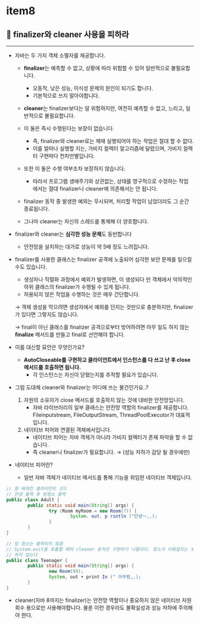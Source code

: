 # item8

## 🧻 finalizer와 cleaner 사용을 피하라

---

- 자바는 두 가지 객체 소멸자를 제공합니다.
    - **finalizer**는 예측할 수 없고, 상황에 따라 위험할 수 있어 일반적으로 불필요합니다.
        - 오동작, 낮은 성능, 이식성 문제의 원인이 되기도 합니다.
        - 기본적으로 쓰지 말아야합니다.
    - **cleaner**는 finalizer보다는 덜 위험하지만,
      여전히 예측할 수 없고, 느리고, 일반적으로 불필요합니다.

    - 이 둘은 즉시 수행된다는 보장이 없습니다.
        - 즉, finalizer와 cleaner로는 제때 실행되어야 하는 작업은 절대 할 수 없다.
        - 이를 얼마나 실행할 지는, 가비지 컬렉터 알고리즘에 달렸으며,
        가비지 컬렉터 구현마다 천차만별입니다.
    
    - 또한 이 둘은 수행 여부조차 보장하지 않습니다.
        - 따라서 프로그램 생애주기와 상관없는, 상태를 영구적으로 수정하는 작업 에서는 절대 finalizer나 cleaner에 의존해서는 안 됩니다.
    
    - finalizer 동작 중 발생한 예외는 무시되며, 처리할 작업이 남았더라도 그 순간 종료됩니다.
    - 그나마 cleaner는 자신의 스레드를 통제해 더 양호합니다.

- finalizer와 cleaner는 **심각한 성능 문제**도 동반합니다
    - 안전망을 설치하는 대가로 성능이 약 5배 정도 느려집니다.

- finalizer를 사용한 클래스는 finalizer 공격에 노출되어 심각한 보안 문제를 일으킬 수도 있습니다.
    - 생성자나 직렬화 과정에서 예외가 발생하면, 이 생성되다 만 객체에서 악의적인 하위 클래스의 finalizer가 수행될 수 있게 됩니다.
    - 허용되지 않은 작업을 수행하는 것은 매우 간단합니다.

  → 객체 생성을 막으려면 생성자에서 예외를 던지는 것만으로 충분하지만,
  finalizer가 있다면 그렇지도 않습니다.

  → final이 아닌 클래스를 finalizer 공격으로부터 방어하려면 아무 일도 하지 않는 **finalize** 메서드를 만들고 final로 선언해야 합니다.


- 이를 대신할 묘안은 무엇인가요?
    - **AutoCloseable를 구현하고 클라이언트에서 인스턴스를 다 쓰고 난 후 close 메서드를 호출하면 됩니다.**
        - 각 인스턴스는 자신이 닫혔는지를 추적할 필요가 있습니다.

- 그럼 도대체 cleaner와 finalizer는 어디에 쓰는 물건인가요..?
    1. 자원의 소유자가 close 메서드를 호출하지 않는 것에 대비한 안전망입니다.
        - 자바 라이브러리의 일부 클래스는 안전망 역할의 finalizer를 제공합니다.
          Fileinputstream, FileOutputStream, ThreadPoolExecutor가 대표적입니다.
    2. 네이티브 피어와 연결된 객체에서입니다.
        - 네이티브 피어는 자바 객체가 아니라 가비지 컬렉터가 존재 파악을 할 수 없습니다.
        - 즉 cleaner나 finalizer가 필요합니다. → (성능 저하가 감당 될 경우에만)

- 네이티브 피어란?
    - 일반 자바 객체가 네이티브 메서드를 통해 기능을 위임한 네이티브 객체입니다.

```java
// 잘 짜여진 클라이언트 코드
// 안녕 출력 후 방청소 출력
public class Adult {
		public static void main(String[] args) {
				try (Room myRoom = new Room(7)) {
						System. out. p rintln ("안녕〜,,);
				}
		}
}
```

```java
// 방 청소는 출력되지 않음
// System.exit을 호출할 때의 cleaner 동작은 구현하기 나름이다. 청소가 이뤄질지는 보장
// 하지 않는다
public class Teenager {
		public static void main(String[] args) {
				new Room(99);
				System, out • print In (" 아무렴,,);
		}
}
```

- cleaner(자바 8까지는 finalizer)는 안전망 역할이나 중요하지 않은 네이티브 자원 회수
  용으로만 사용해야합니다.
  물론 이런 경우라도 불확실성과 성능 저하에 주의해야 한다.